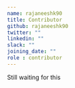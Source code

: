```yaml
---
name: rajaneeshk90
title: Contributor
github: rajaneeshk90
twitter: ""
linkedin: ""
slack: ""
joining_date: ""
role : contributor
---
```


Still waiting for this

